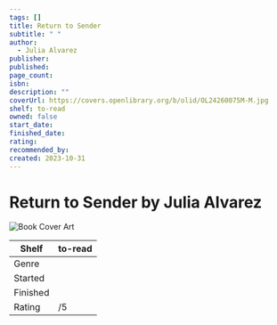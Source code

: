 ```yaml
---
tags: []
title: Return to Sender
subtitle: " "
author:
  - Julia Alvarez
publisher: 
published: 
page_count: 
isbn: 
description: ""
coverUrl: https://covers.openlibrary.org/b/olid/OL24260075M-M.jpg
shelf: to-read
owned: false
start_date: 
finished_date: 
rating: 
recommended_by: 
created: 2023-10-31
---
```


# Return to Sender by Julia Alvarez

![Book Cover Art](https://covers.openlibrary.org/b/olid/OL24260075M-M.jpg)

| Shelf | to-read |
| --- | --- |
| Genre |  |
| Started |  |
| Finished |  |
| Rating | /5 |


